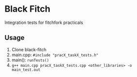 Black Fitch
===========

Integration tests for fitchfork practicals

## Usage
1. Clone black-fitch
2. main.cpp: `#include "pracX_taskX_tests.h"`
3. main(): `runTests()`
4. `g++ main.cpp pracX_taskX_tests.cpp <other_libraries> -o main_test.out`
